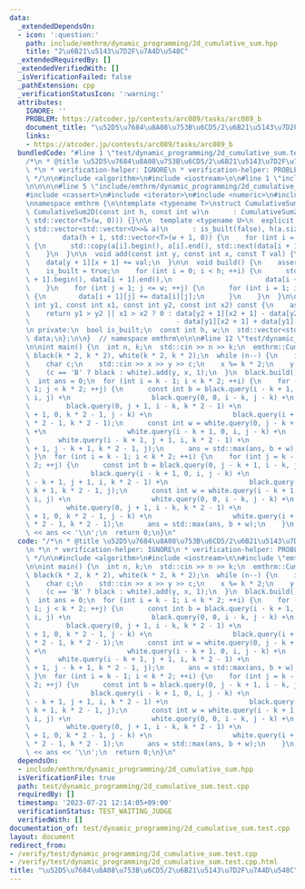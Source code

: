 ```yaml
---
data:
  _extendedDependsOn:
  - icon: ':question:'
    path: include/emthrm/dynamic_programming/2d_cumulative_sum.hpp
    title: "2\u6B21\u5143\u7D2F\u7A4D\u548C"
  _extendedRequiredBy: []
  _extendedVerifiedWith: []
  _isVerificationFailed: false
  _pathExtension: cpp
  _verificationStatusIcon: ':warning:'
  attributes:
    IGNORE: ''
    PROBLEM: https://atcoder.jp/contests/arc089/tasks/arc089_b
    document_title: "\u52D5\u7684\u8A08\u753B\u6CD5/2\u6B21\u5143\u7D2F\u7A4D\u548C"
    links:
    - https://atcoder.jp/contests/arc089/tasks/arc089_b
  bundledCode: "#line 1 \"test/dynamic_programming/2d_cumulative_sum.test.cpp\"\n\
    /*\n * @title \u52D5\u7684\u8A08\u753B\u6CD5/2\u6B21\u5143\u7D2F\u7A4D\u548C\n\
    \ *\n * verification-helper: IGNORE\n * verification-helper: PROBLEM https://atcoder.jp/contests/arc089/tasks/arc089_b\n\
    \ */\n\n#include <algorithm>\n#include <iostream>\n\n#line 1 \"include/emthrm/dynamic_programming/2d_cumulative_sum.hpp\"\
    \n\n\n\n#line 5 \"include/emthrm/dynamic_programming/2d_cumulative_sum.hpp\"\n\
    #include <cassert>\n#include <iterator>\n#include <numeric>\n#include <vector>\n\
    \nnamespace emthrm {\n\ntemplate <typename T>\nstruct CumulativeSum2D {\n  explicit\
    \ CumulativeSum2D(const int h, const int w)\n      : CumulativeSum2D(std::vector<std::vector<T>>(h,\
    \ std::vector<T>(w, 0))) {}\n\n  template <typename U>\n  explicit CumulativeSum2D(const\
    \ std::vector<std::vector<U>>& a)\n      : is_built(false), h(a.size()), w(a.front().size()),\n\
    \        data(h + 1, std::vector<T>(w + 1, 0)) {\n    for (int i = 0; i < h; ++i)\
    \ {\n      std::copy(a[i].begin(), a[i].end(), std::next(data[i + 1].begin()));\n\
    \    }\n  }\n\n  void add(const int y, const int x, const T val) {\n    assert(!is_built);\n\
    \    data[y + 1][x + 1] += val;\n  }\n\n  void build() {\n    assert(!is_built);\n\
    \    is_built = true;\n    for (int i = 0; i < h; ++i) {\n      std::partial_sum(data[i\
    \ + 1].begin(), data[i + 1].end(),\n                       data[i + 1].begin());\n\
    \    }\n    for (int j = 1; j <= w; ++j) {\n      for (int i = 1; i < h; ++i)\
    \ {\n        data[i + 1][j] += data[i][j];\n      }\n    }\n  }\n\n  T query(const\
    \ int y1, const int x1, const int y2, const int x2) const {\n    assert(is_built);\n\
    \    return y1 > y2 || x1 > x2 ? 0 : data[y2 + 1][x2 + 1] - data[y2 + 1][x1]\n\
    \                                    - data[y1][x2 + 1] + data[y1][x1];\n  }\n\
    \n private:\n  bool is_built;\n  const int h, w;\n  std::vector<std::vector<T>>\
    \ data;\n};\n\n}  // namespace emthrm\n\n\n#line 12 \"test/dynamic_programming/2d_cumulative_sum.test.cpp\"\
    \n\nint main() {\n  int n, k;\n  std::cin >> n >> k;\n  emthrm::CumulativeSum2D<int>\
    \ black(k * 2, k * 2), white(k * 2, k * 2);\n  while (n--) {\n    int x, y;\n\
    \    char c;\n    std::cin >> x >> y >> c;\n    x %= k * 2;\n    y %= k * 2;\n\
    \    (c == 'B' ? black : white).add(y, x, 1);\n  }\n  black.build();\n  white.build();\n\
    \  int ans = 0;\n  for (int i = k - 1; i < k * 2; ++i) {\n    for (int j = k -\
    \ 1; j < k * 2; ++j) {\n      const int b = black.query(i - k + 1, j - k + 1,\
    \ i, j) +\n                    black.query(0, 0, i - k, j - k) +\n           \
    \         black.query(0, j + 1, i - k, k * 2 - 1) +\n                    black.query(i\
    \ + 1, 0, k * 2 - 1, j - k) +\n                    black.query(i + 1, j + 1, k\
    \ * 2 - 1, k * 2 - 1);\n      const int w = white.query(0, j - k + 1, i - k, j)\
    \ +\n                    white.query(i - k + 1, 0, i, j - k) +\n             \
    \       white.query(i - k + 1, j + 1, i, k * 2 - 1) +\n                    white.query(i\
    \ + 1, j - k + 1, k * 2 - 1, j);\n      ans = std::max(ans, b + w);\n    }\n \
    \ }\n  for (int i = k - 1; i < k * 2; ++i) {\n    for (int j = k - 1; j < k *\
    \ 2; ++j) {\n      const int b = black.query(0, j - k + 1, i - k, j) +\n     \
    \               black.query(i - k + 1, 0, i, j - k) +\n                    black.query(i\
    \ - k + 1, j + 1, i, k * 2 - 1) +\n                    black.query(i + 1, j -\
    \ k + 1, k * 2 - 1, j);\n      const int w = white.query(i - k + 1, j - k + 1,\
    \ i, j) +\n                    white.query(0, 0, i - k, j - k) +\n           \
    \         white.query(0, j + 1, i - k, k * 2 - 1) +\n                    white.query(i\
    \ + 1, 0, k * 2 - 1, j - k) +\n                    white.query(i + 1, j + 1, k\
    \ * 2 - 1, k * 2 - 1);\n      ans = std::max(ans, b + w);\n    }\n  }\n  std::cout\
    \ << ans << '\\n';\n  return 0;\n}\n"
  code: "/*\n * @title \u52D5\u7684\u8A08\u753B\u6CD5/2\u6B21\u5143\u7D2F\u7A4D\u548C\
    \n *\n * verification-helper: IGNORE\n * verification-helper: PROBLEM https://atcoder.jp/contests/arc089/tasks/arc089_b\n\
    \ */\n\n#include <algorithm>\n#include <iostream>\n\n#include \"emthrm/dynamic_programming/2d_cumulative_sum.hpp\"\
    \n\nint main() {\n  int n, k;\n  std::cin >> n >> k;\n  emthrm::CumulativeSum2D<int>\
    \ black(k * 2, k * 2), white(k * 2, k * 2);\n  while (n--) {\n    int x, y;\n\
    \    char c;\n    std::cin >> x >> y >> c;\n    x %= k * 2;\n    y %= k * 2;\n\
    \    (c == 'B' ? black : white).add(y, x, 1);\n  }\n  black.build();\n  white.build();\n\
    \  int ans = 0;\n  for (int i = k - 1; i < k * 2; ++i) {\n    for (int j = k -\
    \ 1; j < k * 2; ++j) {\n      const int b = black.query(i - k + 1, j - k + 1,\
    \ i, j) +\n                    black.query(0, 0, i - k, j - k) +\n           \
    \         black.query(0, j + 1, i - k, k * 2 - 1) +\n                    black.query(i\
    \ + 1, 0, k * 2 - 1, j - k) +\n                    black.query(i + 1, j + 1, k\
    \ * 2 - 1, k * 2 - 1);\n      const int w = white.query(0, j - k + 1, i - k, j)\
    \ +\n                    white.query(i - k + 1, 0, i, j - k) +\n             \
    \       white.query(i - k + 1, j + 1, i, k * 2 - 1) +\n                    white.query(i\
    \ + 1, j - k + 1, k * 2 - 1, j);\n      ans = std::max(ans, b + w);\n    }\n \
    \ }\n  for (int i = k - 1; i < k * 2; ++i) {\n    for (int j = k - 1; j < k *\
    \ 2; ++j) {\n      const int b = black.query(0, j - k + 1, i - k, j) +\n     \
    \               black.query(i - k + 1, 0, i, j - k) +\n                    black.query(i\
    \ - k + 1, j + 1, i, k * 2 - 1) +\n                    black.query(i + 1, j -\
    \ k + 1, k * 2 - 1, j);\n      const int w = white.query(i - k + 1, j - k + 1,\
    \ i, j) +\n                    white.query(0, 0, i - k, j - k) +\n           \
    \         white.query(0, j + 1, i - k, k * 2 - 1) +\n                    white.query(i\
    \ + 1, 0, k * 2 - 1, j - k) +\n                    white.query(i + 1, j + 1, k\
    \ * 2 - 1, k * 2 - 1);\n      ans = std::max(ans, b + w);\n    }\n  }\n  std::cout\
    \ << ans << '\\n';\n  return 0;\n}\n"
  dependsOn:
  - include/emthrm/dynamic_programming/2d_cumulative_sum.hpp
  isVerificationFile: true
  path: test/dynamic_programming/2d_cumulative_sum.test.cpp
  requiredBy: []
  timestamp: '2023-07-21 12:14:05+09:00'
  verificationStatus: TEST_WAITING_JUDGE
  verifiedWith: []
documentation_of: test/dynamic_programming/2d_cumulative_sum.test.cpp
layout: document
redirect_from:
- /verify/test/dynamic_programming/2d_cumulative_sum.test.cpp
- /verify/test/dynamic_programming/2d_cumulative_sum.test.cpp.html
title: "\u52D5\u7684\u8A08\u753B\u6CD5/2\u6B21\u5143\u7D2F\u7A4D\u548C"
---
```

